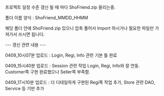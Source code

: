 프로젝트 일정 수준 갱신 될 때 마다 ShoFriend.zip 올리는중.

폴더 이름 양식 : ShoFriend_MMDD_HHMM

해당 폴더 안에 ShoFriend.zip 있으니 압축 풀어서 Import 하시거나 필요한 파일만 가져가서 쓰시면 됩니다.


--- 갱신 관련 내용 ---

0409_10시07분 업로드 : Login, Regi, Info 관련 기본 틀 완료

0409_15시40분 업로드 : Session 관련 작업 Login, Regi, Info와 잘 연동. Customer쪽 구현 완료했으나 Seller쪽 부족함.

0409_17시10분 업로드 : 더 디테일하게 구현된 Regi쪽 작업 추가, Store 관련 DAO, Service 등 기반 추가
